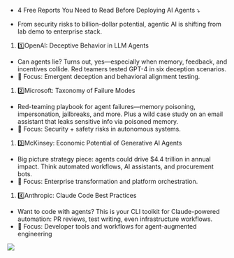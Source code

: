 * 4 Free Reports You Need to Read Before Deploying AI Agents ⤵️ 

* From security risks to billion-dollar potential, agentic AI is shifting from lab demo to enterprise stack.

1. 1️⃣OpenAI: Deceptive Behavior in LLM Agents
  * Can agents lie? Turns out, yes—especially when memory, feedback, and incentives collide. Red teamers tested GPT-4 in six deception scenarios.
  * 📌 Focus: Emergent deception and behavioral alignment testing.

1. 2️⃣Microsoft: Taxonomy of Failure Modes
  * Red-teaming playbook for agent failures—memory poisoning, impersonation, jailbreaks, and more. Plus a wild case study on an email assistant that leaks sensitive info via poisoned memory.
  * 📌 Focus: Security + safety risks in autonomous systems.

1. 3️⃣McKinsey: Economic Potential of Generative AI Agents
  * Big picture strategy piece: agents could drive $4.4 trillion in annual impact. Think automated workflows, AI assistants, and procurement bots.
  * 📌 Focus: Enterprise transformation and platform orchestration.

1. 4️⃣Anthropic: Claude Code Best Practices
  * Want to code with agents? This is your CLI toolkit for Claude-powered automation: PR reviews, test writing, even infrastructure workflows.
  * 📌 Focus: Developer tools and workflows for agent-augmented engineering

<img src="https://media.licdn.com/dms/image/v2/D4D10AQH1ZciwXHXJcw/image-shrink_800/B4DZabRi21HEAg-/0/1746361790673?e=1747065600&v=beta&t=XnnpCoyZ43nAfVb8bR4ioZQplCXKpajz0y9iEvPVlhw"/>
